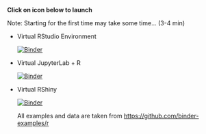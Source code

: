 __Click on icon below to launch__ 

Note: Starting for the first time may take some time... (3-4 min)

- Virtual RStudio Environment

    [![Binder](https://mybinder.org/badge_logo.svg)](https://mybinder.org/v2/gh/juanrocha/RStudioForTeaching/HEAD?urlpath=rstudio)

- Virtual JupyterLab + R

    [![Binder](https://mybinder.org/badge_logo.svg)](https://mybinder.org/v2/gh/ifetzer/RStudioForTeaching/main?urlpath=lab)

- Virtual RShiny
 
    [![Binder](https://mybinder.org/badge_logo.svg)](https://mybinder.org/v2/gh/ifetzer/RStudioForTeaching/main?urlpath=shiny)
    
    All examples and data are taken from https://github.com/binder-examples/r
